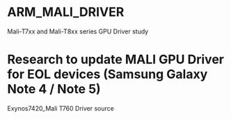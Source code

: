 # ARM_MALI_DRIVER
Mali-T7xx and Mali-T8xx series GPU Driver study

# Research to update MALI GPU Driver for EOL devices (Samsung Galaxy Note 4 / Note 5)

Exynos7420_Mali T760 Driver source
